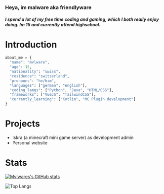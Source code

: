 ### Heya, im malware aka friendlyware
##### I spend a lot of my free time coding and gaming, which I both really enjoy doing. Im 15 and currently attend highschool.


# Introduction
```py
about_me = {
  "name": "mvlware",
  "age": 15,
  "nationality": "swiss",
  "residence": "switzerland",
  "pronouns": "he/him",
  "languages": ["german", "english"],
  "coding_langs": ["Python", "Java", "HTML/CSS"],
  "frameworks": ["VueJS", "TailwindCSS"],
  "currently_learning": ["Kotlin", "MC Plugin development"]
}


```

# Projects
- Iskra (a minecraft mini game server) as development admin
- Personal website

# Stats
[![Mvlwares's GitHub stats](https://github-readme-stats.vercel.app/api?username=mvlwarekekw&theme=dark)](https://github.com/anuraghazra/github-readme-stats)

![Top Langs](https://github-readme-stats.vercel.app/api/top-langs/?username=mvlwarekekw&layout=compact&theme=dark)
